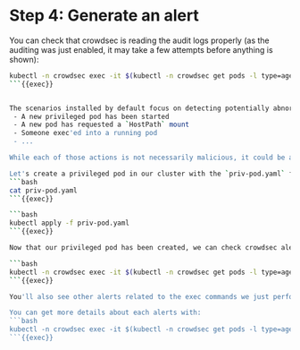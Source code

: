 # Step 4: Generate an alert

You can check that crowdsec is reading the audit logs properly (as the auditing was just enabled, it may take a few attempts before anything is shown):
```bash
kubectl -n crowdsec exec -it $(kubectl -n crowdsec get pods -l type=agent -o jsonpath='{.items[0].metadata.name}') -- cscli metrics
```{{exec}}


The scenarios installed by default focus on detecting potentially abnormal actions in the cluster:
 - A new privileged pod has been started
 - A new pod has requested a `HostPath` mount
 - Someone exec'ed into a running pod
 - ...

While each of those actions is not necessarily malicious, it could be an indicator of something unwanted happening in the cluster.

Let's create a privileged pod in our cluster with the `priv-pod.yaml` file:
```bash
cat priv-pod.yaml
```{{exec}}

```bash
kubectl apply -f priv-pod.yaml
```{{exec}}

Now that our privileged pod has been created, we can check crowdsec alerts (you may need to run the command a few times, as the pod will take a few seconds to be created and kubernetes buffers the audit logs before sending them to crowdsec):

```bash
kubectl -n crowdsec exec -it $(kubectl -n crowdsec get pods -l type=agent -o jsonpath='{.items[0].metadata.name}') -- cscli alerts list
```{{exec}}

You'll also see other alerts related to the exec commands we just performed.

You can get more details about each alerts with:
```bash
kubectl -n crowdsec exec -it $(kubectl -n crowdsec get pods -l type=agent -o jsonpath='{.items[0].metadata.name}') -- cscli alerts inspect -d <ALERT_ID>
```{{exec}}